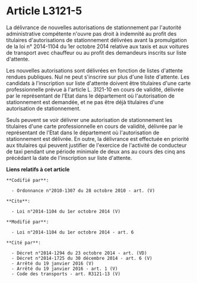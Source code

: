 # Article L3121-5

La délivrance de nouvelles autorisations de stationnement par l'autorité administrative compétente n'ouvre pas droit à
indemnité au profit des titulaires d'autorisations de stationnement délivrées avant la promulgation de la loi n° 2014-1104 du
1er octobre 2014 relative aux taxis et aux voitures de transport avec chauffeur ou au profit des demandeurs inscrits sur
liste d'attente. 

Les nouvelles autorisations sont délivrées en fonction de listes d'attente rendues publiques. Nul ne peut s'inscrire sur plus
d'une liste d'attente. Les candidats à l'inscription sur liste d'attente doivent être titulaires d'une carte professionnelle
prévue à l'article L. 3121-10 en cours de validité, délivrée par le représentant de l'Etat dans le département où
l'autorisation de stationnement est demandée, et ne pas être déjà titulaires d'une autorisation de stationnement. 

Seuls peuvent se voir délivrer une autorisation de stationnement les titulaires d'une carte professionnelle en cours de
validité, délivrée par le représentant de l'Etat dans le département où l'autorisation de stationnement est délivrée. En
outre, la délivrance est effectuée en priorité aux titulaires qui peuvent justifier de l'exercice de l'activité de conducteur
de taxi pendant une période minimale de deux ans au cours des cinq ans précédant la date de l'inscription sur liste
d'attente.

**Liens relatifs à cet article**

	**Codifié par**:

	  - Ordonnance n°2010-1307 du 28 octobre 2010 - art. (V)

	**Cite**:

	  - Loi n°2014-1104 du 1er octobre 2014 (V)

	**Modifié par**:

	  - Loi n°2014-1104 du 1er octobre 2014 - art. 6

	**Cité par**:

	  - Décret n°2014-1294 du 23 octobre 2014 - art. (VD)
	  - Décret n°2014-1725 du 30 décembre 2014 - art. 6 (V)
	  - Arrêté du 19 janvier 2016 (V)
	  - Arrêté du 19 janvier 2016 - art. 1 (V)
	  - Code des transports - art. R3121-13 (V)
